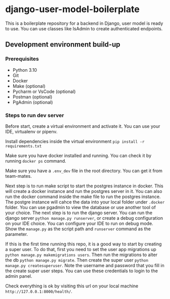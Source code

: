 # django-user-model-boilerplate
This is a boilerplate repository for a backend in Django, user model is ready to use. You can use classes like IsAdmin to create authenticated endpoints.

## Development environment build-up
### Prerequisites
- Python 3.10
- Git
- Docker
- Make (optional)
- Pycharm or VsCode (optional)
- Postman (optional)
- PgAdmin (optional)

### Steps to run dev server
Before start, create a virtual environment and activate it. You can use your IDE, virtualenv or pipenv.

Install dependencies inside the virtual environment `pip install -r requirements.txt`

Make sure you have docker installed and running. You can check it by running `docker ps` command.

Make sure you have a `.env_dev` file in the root directory. You can get it from team-mates.

Next step is to run make script to start the postgres instance in docker. This will create a docker instance and 
run the postgres server in it. You can also run the docker command inside the make file to run the postgres instance.
The postgre instance will cahce the data into your local folder under `.docker` folder. 
You can use pgadmin to view the database or use another tool of your choice. 
The next step is to run the django server. You can run the django server  `python manage.py runserver`, or create a 
debug configuration on your IDE choice. You can configure your IDE to run on debug mode. Show the `manage.py` as the 
script path and `runserver` command as the parameter.


If this is the first time running this repo, it is a good way to start by creating a super user. To do that, first you
need to set the user app migrations up `python manage.py makemigrations users`. Then run the migrations to alter
the db `python manage.py migrate`. Then create the super user `python manage.py createsuperuser`. Note the username
and password that you fill in the create super user steps. You can use these credentials to login to the admin panel.

Check everything is ok by visiting this url on your local machine `http://127.0.0.1:8000/health/`.


